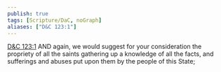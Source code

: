 ```yaml
---
publish: true
tags: [Scripture/DaC, noGraph]
aliases: ["D&C 123:1"]
---
```

[D&C 123:1](https://churchofjesuschrist.org/study/scriptures/dc-testament/dc/123?lang=eng&id=p1#p1) AND again, we would suggest for your consideration the propriety of all the saints gathering up a knowledge of all the facts, and sufferings and abuses put upon them by the people of this State;

